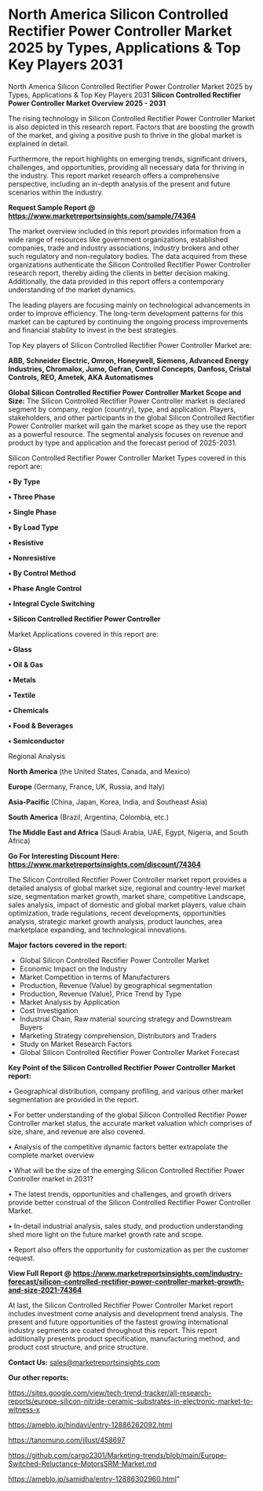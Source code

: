 # North America Silicon Controlled Rectifier Power Controller Market 2025 by Types, Applications & Top Key Players 2031
North America Silicon Controlled Rectifier Power Controller Market 2025 by Types, Applications & Top Key Players 2031
<Strong> Silicon Controlled Rectifier Power Controller Market Overview 2025 - 2031</strong>

The rising technology in Silicon Controlled Rectifier Power Controller Market is also depicted in this research report. Factors that are boosting the growth of the market, and giving a positive push to thrive in the global market is explained in detail.

Furthermore, the report highlights on emerging trends, significant drivers, challenges, and opportunities, providing all necessary data for thriving in the industry. This report market research offers a comprehensive perspective, including an in-depth analysis of the present and future scenarios within the industry.

<strong>Request Sample Report @ <a href=https://www.marketreportsinsights.com/sample/74364>https://www.marketreportsinsights.com/sample/74364</a></strong>

The market overview included in this report provides information from a wide range of resources like government organizations, established companies, trade and industry associations, industry brokers and other such regulatory and non-regulatory bodies. The data acquired from these organizations authenticate the Silicon Controlled Rectifier Power Controller research report, thereby aiding the clients in better decision making. Additionally, the data provided in this report offers a contemporary understanding of the market dynamics.

The leading players are focusing mainly on technological advancements in order to improve efficiency. The long-term development patterns for this market can be captured by continuing the ongoing process improvements and financial stability to invest in the best strategies.

Top Key players of Silicon Controlled Rectifier Power Controller Market are:

<strong>ABB, Schneider Electric, Omron, Honeywell, Siemens, Advanced Energy Industries, Chromalox, Jumo, Gefran, Control Concepts, Danfoss, Cristal Controls, REO, Ametek, AKA Automatismes</strong>

<strong><b>Global Silicon Controlled Rectifier Power Controller Market Scope and Size:</b></strong>
The Silicon Controlled Rectifier Power Controller market is declared segment by company, region (country), type, and application. Players, stakeholders, and other participants in the global Silicon Controlled Rectifier Power Controller market will gain the market scope as they use the report as a powerful resource. The segmental analysis focuses on revenue and product by type and application and the forecast period of 2025-2031.

Silicon Controlled Rectifier Power Controller Market Types covered in this report are:

<strong>• By Type

• Three Phase

• Single Phase

• By Load Type

• Resistive

• Nonresistive

• By Control Method

• Phase Angle Control

• Integral Cycle Switching

• Silicon Controlled Rectifier Power Controller</strong>

Market Applications covered in this report are:

<strong>• Glass

• Oil & Gas

• Metals

• Textile

• Chemicals

• Food & Beverages

• Semiconductor</strong> 

Regional Analysis

<strong>North America</strong> (the United States, Canada, and Mexico)

<strong>Europe</strong> (Germany, France, UK, Russia, and Italy)

<strong>Asia-Pacific</strong> (China, Japan, Korea, India, and Southeast Asia)

<strong>South America</strong> (Brazil, Argentina, Colombia, etc.)

<strong>The Middle East and Africa</strong> (Saudi Arabia, UAE, Egypt, Nigeria, and South Africa)

<strong>Go For Interesting Discount Here: <a href=https://www.marketreportsinsights.com/discount/74364>https://www.marketreportsinsights.com/discount/74364</a></strong>

The Silicon Controlled Rectifier Power Controller market report provides a detailed analysis of global market size, regional and country-level market size, segmentation market growth, market share, competitive Landscape, sales analysis, impact of domestic and global market players, value chain optimization, trade regulations, recent developments, opportunities analysis, strategic market growth analysis, product launches, area marketplace expanding, and technological innovations.

<strong><b>Major factors covered in the report:</b></strong>
<ul>
  <li>Global Silicon Controlled Rectifier Power Controller Market </li>
  <li>Economic Impact on the Industry</li>
  <li>Market Competition in terms of Manufacturers</li>
  <li>Production, Revenue (Value) by geographical segmentation</li>
  <li>Production, Revenue (Value), Price Trend by Type</li>
  <li>Market Analysis by Application</li>
  <li>Cost Investigation</li>
  <li>Industrial Chain, Raw material sourcing strategy and Downstream Buyers</li>
  <li>Marketing Strategy comprehension, Distributors and Traders</li>
  <li>Study on Market Research Factors</li>
  <li>Global Silicon Controlled Rectifier Power Controller Market Forecast</li>
</ul>

<strong><b>Key Point of the Silicon Controlled Rectifier Power Controller Market report:</b></strong>

• Geographical distribution, company profiling, and various other market segmentation are provided in the report.

• For better understanding of the global Silicon Controlled Rectifier Power Controller market status, the accurate market valuation which comprises of size, share, and revenue are also covered.

• Analysis of the competitive dynamic factors better extrapolate the complete market overview

• What will be the size of the emerging Silicon Controlled Rectifier Power Controller market in 2031?

• The latest trends, opportunities and challenges, and growth drivers provide better construal of the Silicon Controlled Rectifier Power Controller Market.

• In-detail industrial analysis, sales study, and production understanding shed more light on the future market growth rate and scope.

• Report also offers the opportunity for customization as per the customer request.

<strong><b>View Full Report @ <a href=https://www.marketreportsinsights.com/industry-forecast/silicon-controlled-rectifier-power-controller-market-growth-and-size-2021-74364>https://www.marketreportsinsights.com/industry-forecast/silicon-controlled-rectifier-power-controller-market-growth-and-size-2021-74364</a></b></strong>


At last, the Silicon Controlled Rectifier Power Controller Market report includes investment come analysis and development trend analysis. The present and future opportunities of the fastest growing international industry segments are coated throughout this report. This report additionally presents product specification, manufacturing method, and product cost structure, and price structure.

<strong>Contact Us:</strong>
sales@marketreportsinsights.com

<strong>Our other reports:</strong>

<a href=https://sites.google.com/view/tech-trend-tracker/all-research-reports/europe-silicon-nitride-ceramic-substrates-in-electronic-market-to-witness-x>https://sites.google.com/view/tech-trend-tracker/all-research-reports/europe-silicon-nitride-ceramic-substrates-in-electronic-market-to-witness-x</a>

<a href=https://ameblo.jp/hindavi/entry-12886262092.html>https://ameblo.jp/hindavi/entry-12886262092.html</a>

<a href=https://tanomuno.com/illust/458697>https://tanomuno.com/illust/458697</a>

<a href=https://github.com/cargo2301/Marketing-trends/blob/main/Europe-Switched-Reluctance-MotorsSRM-Market.md>https://github.com/cargo2301/Marketing-trends/blob/main/Europe-Switched-Reluctance-MotorsSRM-Market.md</a>

<a href=https://ameblo.jp/samidha/entry-12886302960.html>https://ameblo.jp/samidha/entry-12886302960.html</a>"
